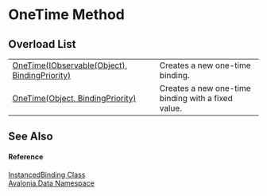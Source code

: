 # OneTime Method


## Overload List
<table>
<tr>
<td><a href="M_Avalonia_Data_InstancedBinding_OneTime">OneTime(IObservable(Object), BindingPriority)</a></td>
<td>Creates a new one-time binding.</td>
</tr>
<tr>
<td><a href="M_Avalonia_Data_InstancedBinding_OneTime_1">OneTime(Object, BindingPriority)</a></td>
<td>Creates a new one-time binding with a fixed value.</td>
</tr>
</table>

## See Also


#### Reference
<a href="T_Avalonia_Data_InstancedBinding">InstancedBinding Class</a>  
<a href="N_Avalonia_Data">Avalonia.Data Namespace</a>  
